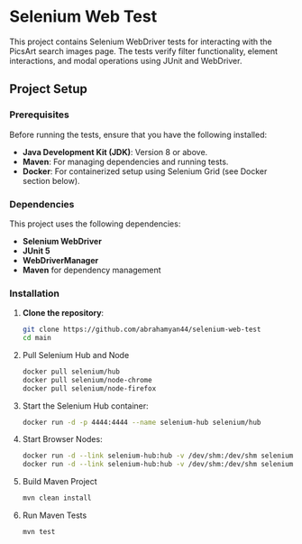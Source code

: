 # Selenium Web Test

This project contains Selenium WebDriver tests for interacting with the PicsArt search images page. The tests verify filter functionality, element interactions, and modal operations using JUnit and WebDriver.

## Project Setup

### Prerequisites

Before running the tests, ensure that you have the following installed:

- **Java Development Kit (JDK)**: Version 8 or above.
- **Maven**: For managing dependencies and running tests.
- **Docker**: For containerized setup using Selenium Grid (see Docker section below).

### Dependencies

This project uses the following dependencies:

- **Selenium WebDriver**
- **JUnit 5**
- **WebDriverManager**
- **Maven** for dependency management

### Installation

1. **Clone the repository**:

   ```bash
   git clone https://github.com/abrahamyan44/selenium-web-test
   cd main
2. Pull Selenium Hub and Node 
    ```bash
    docker pull selenium/hub
    docker pull selenium/node-chrome
    docker pull selenium/node-firefox

3. Start the Selenium Hub container:
   ```bash
   docker run -d -p 4444:4444 --name selenium-hub selenium/hub

4. Start Browser Nodes:
     ```bash
    docker run -d --link selenium-hub:hub -v /dev/shm:/dev/shm selenium/node-chrome
    docker run -d --link selenium-hub:hub -v /dev/shm:/dev/shm selenium/node-firefox

5. Build Maven Project
    ```bash
   mvn clean install

6. Run Maven Tests 
    ```bash
   mvn test
